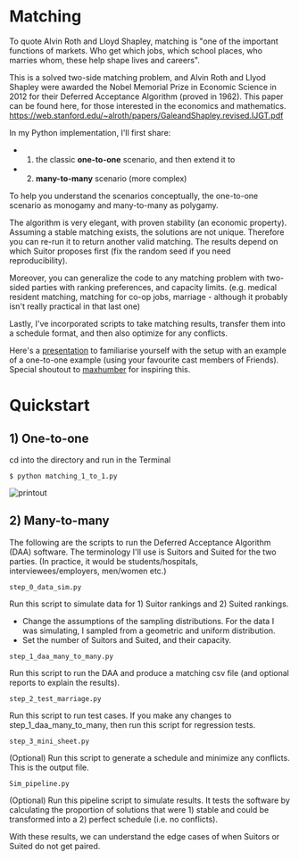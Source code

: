 # Matching

To quote Alvin Roth and Lloyd Shapley, matching is "one of the important functions of markets. Who get which jobs, which school places, who marries whom, these help shape lives and careers".

This is a solved two-side matching problem, and Alvin Roth and Llyod Shapley were awarded the Nobel Memorial Prize in Economic Science in 2012 for their Deferred Acceptance Algorithm (proved in 1962). This paper can be found here, for those interested in the economics and mathematics. 
https://web.stanford.edu/~alroth/papers/GaleandShapley.revised.IJGT.pdf

In my Python implementation, I'll first share:

- 1) the classic **one-to-one** scenario, and then extend it to
- 2) **many-to-many** scenario (more complex)


To help you understand the scenarios conceptually, the one-to-one scenario as monogamy and many-to-many as polygamy.

The algorithm is very elegant, with proven stability (an economic property). Assuming a stable matching exists, the solutions are not unique. Therefore you can re-run it to return another valid matching. The results depend on which Suitor proposes first (fix the random seed if you need reproducibility).


Moreover, you can generalize the code to any matching problem with two-sided parties with ranking preferences, and capacity limits. (e.g. medical resident matching, matching for co-op jobs, marriage - although it probably isn't really practical in that last one)

Lastly, I've incorporated scripts to take matching results, transfer them into a schedule format, and then also optimize for any conflicts. 

Here's a [presentation](/Users/gc/portfolio/8_matching/overview.pdf)  to familiarise yourself with the setup with an example of a one-to-one example (using your favourite cast members of Friends). Special shoutout to [maxhumber](https://github.com/maxhumber) for inspiring this.



# Quickstart

## 1) One-to-one

cd into the directory and run in the Terminal 

`$ python matching_1_to_1.py`

![printout](/Users/gc/portfolio/8_matching/png/printout.png)



## 2) Many-to-many 

The following are the scripts to run the Deferred Acceptance Algorithm (DAA) software. The terminology I'll use is Suitors and Suited for the two parties. (In practice, it would be students/hospitals, interviewees/employers, men/women etc.)

`step_0_data_sim.py`

Run this script to simulate data for 1) Suitor rankings and 2) Suited rankings. 

- Change the assumptions of the sampling distributions. For the data I was simulating, I sampled from a geometric and uniform distribution.
- Set the number of Suitors and Suited, and their capacity.
  

`step_1_daa_many_to_many.py`

Run this script to run the DAA and produce a matching csv file (and optional reports to explain the results).


`step_2_test_marriage.py`

Run this script to run test cases. If you make any changes to step_1_daa_many_to_many,
then run this script for regression tests.

`step_3_mini_sheet.py`

(Optional) Run this script to generate a schedule and minimize any conflicts. This is
the output file.

`Sim_pipeline.py`

(Optional) Run this pipeline script to simulate results. It tests the software by calculating the proportion of solutions that were 1) stable and could be transformed into a 2) perfect schedule (i.e. no conflicts). 

With these results, we can understand the edge cases of when Suitors or Suited do not get paired.
